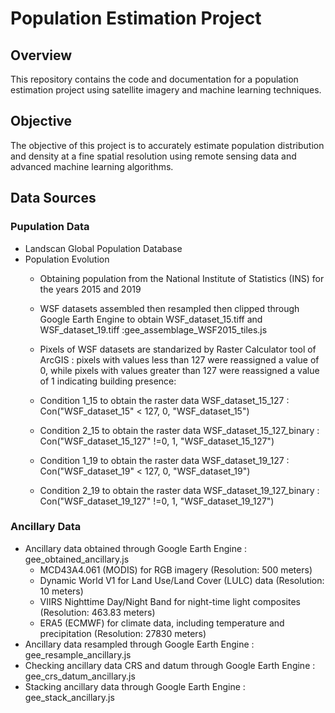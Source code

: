 # Population Estimation Project

## Overview
This repository contains the code and documentation for a population estimation project using satellite imagery and machine learning techniques.

## Objective
The objective of this project is to accurately estimate population distribution and density at a fine spatial resolution using remote sensing data and advanced machine learning algorithms.

## Data Sources
### Pupulation Data 
- Landscan Global Population Database
- Population Evolution
  - Obtaining population  from the National Institute of Statistics (INS) for the years 2015 and 2019
  - WSF datasets assembled then resampled then clipped through Google Earth Engine to obtain WSF_dataset_15.tiff and WSF_dataset_19.tiff :gee_assemblage_WSF2015_tiles.js
  -  Pixels of WSF datasets are standarized by Raster Calculator tool of ArcGIS : pixels with values less than 127 were reassigned a value of 0, while pixels with values greater than 127 were reassigned a value       of 1 indicating building presence:
   - Condition 1_15 to obtain the raster data WSF_dataset_15_127 :  Con("WSF_dataset_15" < 127, 0, "WSF_dataset_15")
   - Condition 2_15 to obtain the raster data WSF_dataset_15_127_binary :  Con("WSF_dataset_15_127" !=0, 1, "WSF_dataset_15_127")
     
   - Condition 1_19 to obtain the raster data WSF_dataset_19_127 :  Con("WSF_dataset_19" < 127, 0, "WSF_dataset_19")
   - Condition 2_19 to obtain the raster data WSF_dataset_19_127_binary :  Con("WSF_dataset_19_127" !=0, 1, "WSF_dataset_19_127")

### Ancillary Data 
- Ancillary data obtained through Google Earth Engine : gee_obtained_ancillary.js
  - MCD43A4.061 (MODIS) for RGB imagery (Resolution: 500 meters)
  - Dynamic World V1 for Land Use/Land Cover (LULC) data (Resolution: 10 meters)
  - VIIRS Nighttime Day/Night Band for night-time light composites (Resolution: 463.83 meters)
  - ERA5 (ECMWF) for climate data, including temperature and precipitation (Resolution: 27830 meters)
- Ancillary data resampled through Google Earth Engine : gee_resample_ancillary.js
- Checking ancillary data CRS and datum  through Google Earth Engine : gee_crs_datum_ancillary.js
- Stacking ancillary data  through Google Earth Engine : gee_stack_ancillary.js

